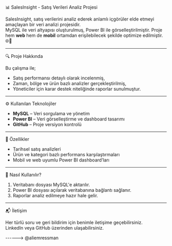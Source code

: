 📊 SalesInsight - Satış Verileri Analiz Projesi

SalesInsight, satış verilerini analiz ederek anlamlı içgörüler elde etmeyi amaçlayan bir veri analizi projesidir.  
MySQL ile veri altyapısı oluşturulmuş, Power BI ile görselleştirilmiştir. Proje hem **web** hem de **mobil** ortamdan erişilebilecek şekilde optimize edilmiştir. 🌐📱

---

🔍 Proje Hakkında

Bu çalışma ile;

- Satış performansı detaylı olarak incelenmiş,
- Zaman, bölge ve ürün bazlı analizler gerçekleştirilmiş,
- Yöneticiler için karar destek niteliğinde raporlar sunulmuştur.

---

⚙️ Kullanılan Teknolojiler

- **MySQL** – Veri sorgulama ve yönetim  
- **Power BI** – Veri görselleştirme ve dashboard tasarımı  
- **GitHub** – Proje versiyon kontrolü  

---

🚀 Özellikler

- Tarihsel satış analizleri  
- Ürün ve kategori bazlı performans karşılaştırmaları  
- Mobil ve web uyumlu Power BI dashboard’ları

---

🧩 Nasıl Kullanılır?

1. Veritabanı dosyası MySQL'e aktarılır.  
2. Power BI dosyası açılarak veritabanına bağlantı sağlanır.  
3. Raporlar analiz edilmeye hazır hale gelir.

---

📬 İletişim

Her türlü soru ve geri bildirim için benimle iletişime geçebilirsiniz.  
LinkedIn veya GitHub üzerinden ulaşabilirsiniz.

------> @aliemressman

